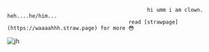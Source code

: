 
                                                 hi umm i am clown. heh....he/him...
                                           read [strawpage](https://waaaahhh.straw.page) for more 😳
                                                        
![jh](https://github.com/user-attachments/assets/8782199c-e8ff-43a2-a83b-acd1a8ed7377)


